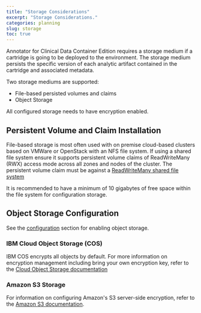 ```yaml
---
title: "Storage Considerations"
excerpt: "Storage Considerations."
categories: planning
slug: storage
toc: true
---
```


Annotator for Clinical Data Container Edition requires a storage medium if a cartridge is going to be deployed to the environment.  The storage medium persists the specific version of each analytic artifact contained in the cartridge and associated metadata.

Two storage mediums are supported:

- File-based persisted volumes and claims
- Object Storage

All configured storage needs to have encryption enabled.

## Persistent Volume and Claim Installation

File-based storage is most often used with on premise cloud-based clusters based on VMWare or OpenStack with an NFS file system. If using a shared file system ensure it supports persistent volume claims of ReadWriteMany (RWX) access mode across all zones and nodes of the cluster. The persistent volume claim must be against a [ReadWriteMany shared file system](https://docs.openshift.com/container-platform/4.7/storage/understanding-persistent-storage.html#pv-access-modes_understanding-persistent-storage)

It is recommended to have a minimum of 10 gigabytes of free space within the file system for configuration storage.

## Object Storage Configuration

See the [configuration](../../management/configuring) section for enabling object storage.

### IBM Cloud Object Storage (COS)

IBM COS encrypts all objects by default. For more information on encryption management including bring your own encryption key, refer to the [Cloud Object Storage documentation](https://cloud.ibm.com/docs/cloud-object-storage?topic=cloud-object-storage-encryption)

### Amazon S3 Storage

For information on configuring Amazon's S3 server-side encryption, refer to the [Amazon S3 documentation](https://docs.aws.amazon.com/AmazonS3/latest/userguide/UsingEncryption.html).
